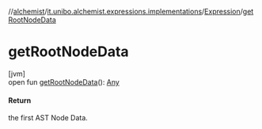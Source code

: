 //[alchemist](../../../index.md)/[it.unibo.alchemist.expressions.implementations](../index.md)/[Expression](index.md)/[getRootNodeData](get-root-node-data.md)

# getRootNodeData

[jvm]\
open fun [getRootNodeData](get-root-node-data.md)(): [Any](https://kotlinlang.org/api/latest/jvm/stdlib/kotlin/-any/index.html)

#### Return

the first AST Node Data.
